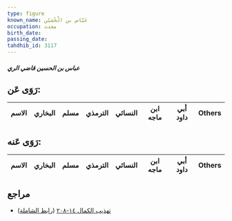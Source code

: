 ```yaml
---
type: figure
known_name: عَبَّاس بن الْحُسَيْن
occupation: محدث
birth_date:
passing_date:
tahdhib_id: 3117
---
```

##### عباس بن الحسين قاضي الري

## رَوَى عَن:
| الاسم | البخاري | مسلم | الترمذي | النسائي | ابن ماجه | أبي داود | Others |
| ----- | ------- | ---- | ------- | ------- | -------- | -------- | ------ |
## رَوَى عَنه:
| الاسم | البخاري | مسلم | الترمذي | النسائي | ابن ماجه | أبي داود | Others |
| ----- | ------- | ---- | ------- | ------- | -------- | -------- | ------ |
## مراجع
- [تهذيب الكمال ١٤-٢٠٨](obsidian://open?vault=Tahdhib-al-Kamal&file=Figures/٣١١٧-عباس%20بن%20الحسين%20قاضي%20الري) ([رابط الشاملة](https://shamela.ws/book/3722/7136))